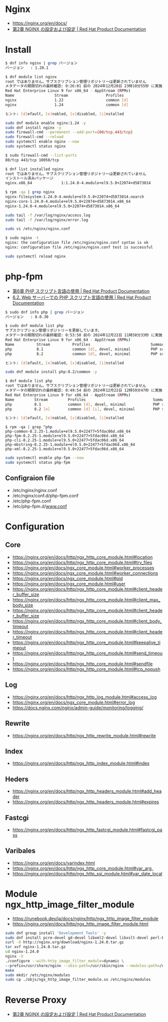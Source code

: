 # Nginx
- https://nginx.org/en/docs/
- [第2章 NGINX の設定および設定 | Red Hat Product Documentation](https://docs.redhat.com/ja/documentation/red_hat_enterprise_linux/9/html/deploying_web_servers_and_reverse_proxies/setting-up-and-configuring-nginx_deploying-web-servers-and-reverse-proxies)
# Install
```bash
$ dnf info nginx | grep バージョン
バージョン   : 1.20.1
```

```bash
$ dnf module list nginx
root ではありません。サブスクリプション管理リポジトリーは更新されていません
メタデータの期限切れの最終確認: 0:26:01 前の 2024年12月20日 23時10分55秒 に実施しました。
Red Hat Enterprise Linux 9 for x86_64 - AppStream (RPMs)
Name                  Stream                 Profiles                   Summary
nginx                 1.22                   common [d]                 nginx webserver
nginx                 1.24                   common [d]                 nginx webserver

ヒント: [d]efault, [e]nabled, [x]disabled, [i]nstalled
```

```bash
sudo dnf module enable nginx:1.24 -y
sudo dnf install nginx -y
sudo firewall-cmd --permanent --add-port={80/tcp,443/tcp}
sudo firewall-cmd --reload
sudo systemctl enable nginx --now
sudo systemctl status nginx
```

```bash
$ sudo firewall-cmd --list-ports
80/tcp 443/tcp 10050/tcp
```

```bash
$ dnf list installed nginx
root ではありません。サブスクリプション管理リポジトリーは更新されていません
インストール済みパッケージ
nginx.x86_64             1:1.24.0-4.module+el9.5.0+22074+d5873014             @rhel-9-for-x86_64-appstream-rpms
```

```bash
$ rpm -qa | grep nginx
nginx-filesystem-1.24.0-4.module+el9.5.0+22074+d5873014.noarch
nginx-core-1.24.0-4.module+el9.5.0+22074+d5873014.x86_64
nginx-1.24.0-4.module+el9.5.0+22074+d5873014.x86_64
```

```bash
sudo tail -f /var/log/nginx/access.log
sudo tail -f /var/log/nginx/error.log
```

```bash
sudo vi /etc/nginx/nginx.conf
```

```bash
$ sudo nginx -t
nginx: the configuration file /etc/nginx/nginx.conf syntax is ok
nginx: configuration file /etc/nginx/nginx.conf test is successful
```

```bash
sudo systemctl reload nginx
```
# php-fpm
- [第6章 PHP スクリプト言語の使用 | Red Hat Product Documentation](https://docs.redhat.com/ja/documentation/red_hat_enterprise_linux/9/html/installing_and_using_dynamic_programming_languages/assembly_using-the-php-scripting-language_installing-and-using-dynamic-programming-languages#installing-the-php-scripting-language_assembly_using-the-php-scripting-language)
- [6.2. Web サーバーでの PHP スクリプト言語の使用 | Red Hat Product Documentation](https://docs.redhat.com/ja/documentation/red_hat_enterprise_linux/9/html/installing_and_using_dynamic_programming_languages/using-the-php-scripting-language-with-a-web-server_assembly_using-the-php-scripting-language#using-php-with-the-apache-http-server_using-the-php-scripting-language-with-a-web-server) 

```bash
$ sudo dnf info php | grep バージョン
バージョン   : 8.0.30
```

```bash
$ sudo dnf module list php
サブスクリプション管理リポジトリーを更新しています。
メタデータの期限切れの最終確認: 0:53:50 前の 2024年12月22日 11時58分33秒 に実施しました。
Red Hat Enterprise Linux 9 for x86_64 - AppStream (RPMs)
Name          Stream          Profiles                           Summary
php           8.1             common [d], devel, minimal         PHP scripting language
php           8.2             common [d], devel, minimal         PHP scripting language

ヒント: [d]efault, [e]nabled, [x]disabled, [i]nstalled
```

```bash
sudo dnf module install php:8.2/common -y
```

```bash
$ dnf module list php
root ではありません。サブスクリプション管理リポジトリーは更新されていません
メタデータの期限切れの最終確認: 0:49:54 前の 2024年12月22日 12時59分47秒 に実施しました。
Red Hat Enterprise Linux 9 for x86_64 - AppStream (RPMs)
Name         Stream         Profiles                              Summary
php          8.1            common [d], devel, minimal            PHP scripting language
php          8.2 [e]        common [d] [i], devel, minimal        PHP scripting language

ヒント: [d]efault, [e]nabled, [x]disabled, [i]nstalled
```

```
$ rpm -qa | grep ^php
php-common-8.2.25-1.module+el9.5.0+22477+5fdac06d.x86_64
php-fpm-8.2.25-1.module+el9.5.0+22477+5fdac06d.x86_64
php-cli-8.2.25-1.module+el9.5.0+22477+5fdac06d.x86_64
php-mbstring-8.2.25-1.module+el9.5.0+22477+5fdac06d.x86_64
php-xml-8.2.25-1.module+el9.5.0+22477+5fdac06d.x86_64
```

```bash
sudo systemctl enable php-fpm --now
sudo systemctl status php-fpm
```
## Configraion file
- /etc/nginx/nginx.conf
- /etc/nginx/conf.d/php-fpm.conf
- /etc/php-fpm.conf
- /etc/php-fpm.d/www.conf
# Configuration
## Core
- https://nginx.org/en/docs/http/ngx_http_core_module.html#location
- https://nginx.org/en/docs/http/ngx_http_core_module.html#try_files
- https://nginx.org/en/docs/ngx_core_module.html#worker_processes
- https://nginx.org/en/docs/ngx_core_module.html#worker_connections
- https://nginx.org/en/docs/ngx_core_module.html#pid
- https://nginx.org/en/docs/ngx_core_module.html#user
- https://nginx.org/en/docs/http/ngx_http_core_module.html#client_header_buffer_size
- https://nginx.org/en/docs/http/ngx_http_core_module.html#client_max_body_size
- https://nginx.org/en/docs/http/ngx_http_core_module.html#client_header_buffer_size
- https://nginx.org/en/docs/http/ngx_http_core_module.html#client_body_timeout
- https://nginx.org/en/docs/http/ngx_http_core_module.html#client_header_timeout
- https://nginx.org/en/docs/http/ngx_http_core_module.html#keepalive_timeout
- https://nginx.org/en/docs/http/ngx_http_core_module.html#send_timeout
- https://nginx.org/en/docs/http/ngx_http_core_module.html#sendfile
- https://nginx.org/en/docs/http/ngx_http_core_module.html#tcp_nopush
## Log
- https://nginx.org/en/docs/http/ngx_http_log_module.html#access_log
- https://nginx.org/en/docs/ngx_core_module.html#error_log
- https://docs.nginx.com/nginx/admin-guide/monitoring/logging/
## Rewrite
- https://nginx.org/en/docs/http/ngx_http_rewrite_module.html#rewrite
## Index
- https://nginx.org/en/docs/http/ngx_http_index_module.html#index
## Heders
- https://nginx.org/en/docs/http/ngx_http_headers_module.html#add_header
- https://nginx.org/en/docs/http/ngx_http_headers_module.html#expires
## Fastcgi
- https://nginx.org/en/docs/http/ngx_http_fastcgi_module.html#fastcgi_pass
## Varibales
- https://nginx.org/en/docs/varindex.html
- https://nginx.org/en/docs/http/ngx_http_core_module.html#var_arg_
- https://nginx.org/en/docs/http/ngx_http_ssi_module.html#var_date_local
# Module ngx_http_image_filter_module
- https://runebook.dev/ja/docs/nginx/http/ngx_http_image_filter_module
- https://nginx.org/en/docs/http/ngx_http_image_filter_module.html
```bash
sudo dnf group install 'Development Tools' -y
sudo dnf install pcre-devel gd-devel libxml2-devel libxslt-devel perl-ExtUtils-Embed -y
curl -O http://nginx.org/download/nginx-1.24.0.tar.gz
tar xvf nginx-1.24.0.tar.gz
cd nginx-1.24.0
nginx -V
./configure --with-http_image_filter_module=dynamic \
--prefix=/usr/share/nginx --sbin-path=/usr/sbin/nginx --modules-path=/usr/lib64/nginx/modules --conf-path=/etc/nginx/nginx.conf --error-log-path=/var/log/nginx/error.log --http-log-path=/var/log/nginx/access.log --http-client-body-temp-path=/var/lib/nginx/tmp/client_body --http-proxy-temp-path=/var/lib/nginx/tmp/proxy --http-fastcgi-temp-path=/var/lib/nginx/tmp/fastcgi --http-uwsgi-temp-path=/var/lib/nginx/tmp/uwsgi --http-scgi-temp-path=/var/lib/nginx/tmp/scgi --pid-path=/run/nginx.pid --lock-path=/run/lock/subsys/nginx --user=nginx --group=nginx --with-compat --with-debug --with-file-aio --with-http_addition_module --with-http_auth_request_module --with-http_dav_module --with-http_degradation_module --with-http_flv_module --with-http_gunzip_module --with-http_gzip_static_module --with-http_image_filter_module=dynamic --with-http_mp4_module --with-http_perl_module=dynamic --with-http_random_index_module --with-http_realip_module --with-http_secure_link_module --with-http_slice_module --with-http_ssl_module --with-http_stub_status_module --with-http_sub_module --with-http_v2_module --with-http_xslt_module=dynamic --with-mail=dynamic --with-mail_ssl_module --with-openssl-opt=enable-ktls --with-pcre --with-pcre-jit --with-stream=dynamic --with-stream_realip_module --with-stream_ssl_module --with-stream_ssl_preread_module --with-threads --with-cc-opt='-O2 -flto=auto -ffat-lto-objects -fexceptions -g -grecord-gcc-switches -pipe -Wall -Werror=format-security -Wp,-D_FORTIFY_SOURCE=2 -Wp,-D_GLIBCXX_ASSERTIONS -specs=/usr/lib/rpm/redhat/redhat-hardened-cc1 -fstack-protector-strong -specs=/usr/lib/rpm/redhat/redhat-annobin-cc1 -m64 -march=x86-64-v2 -mtune=generic -fasynchronous-unwind-tables -fstack-clash-protection -fcf-protection' --with-ld-opt='-Wl,-z,relro -Wl,--as-needed -Wl,-z,now -specs=/usr/lib/rpm/redhat/redhat-hardened-ld -specs=/usr/lib/rpm/redhat/redhat-annobin-cc1 -Wl,-E'
make
sudo mkdir /etc/nginx/modules
sudo cp ./objs/ngx_http_image_filter_module.so /etc/nginx/modules
```
# Reverse Proxy
- [第2章 NGINX の設定および設定 | Red Hat Product Documentation](https://docs.redhat.com/ja/documentation/red_hat_enterprise_linux/9/html/deploying_web_servers_and_reverse_proxies/setting-up-and-configuring-nginx_deploying-web-servers-and-reverse-proxies)
